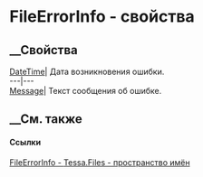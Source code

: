 # FileErrorInfo - свойства
##  __Свойства
[DateTime](P_Tessa_Files_FileErrorInfo_DateTime.htm)| Дата возникновения
ошибки.  
---|---  
[Message](P_Tessa_Files_FileErrorInfo_Message.htm)| Текст сообщения об ошибке.  
##  __См. также
#### Ссылки
[FileErrorInfo - ](T_Tessa_Files_FileErrorInfo.htm)
[Tessa.Files - пространство имён](N_Tessa_Files.htm)
